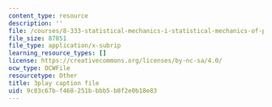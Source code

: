```yaml
---
content_type: resource
description: ''
file: /courses/8-333-statistical-mechanics-i-statistical-mechanics-of-particles-fall-2013/9c83c67bf468251bbbb5b8f2e0b18e83_6rn4q9mv4jQ.srt
file_size: 87851
file_type: application/x-subrip
learning_resource_types: []
license: https://creativecommons.org/licenses/by-nc-sa/4.0/
ocw_type: OCWFile
resourcetype: Other
title: 3play caption file
uid: 9c83c67b-f468-251b-bbb5-b8f2e0b18e83
---
```

